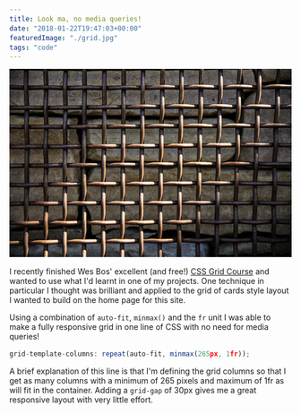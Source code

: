 ```yaml
---
title: Look ma, no media queries!
date: "2018-01-22T19:47:03+00:00"
featuredImage: "./grid.jpg"
tags: "code"
---
```


![Grid](./grid.jpg)

I recently finished Wes Bos' excellent (and free!) [CSS Grid Course](https://cssgrid.io/) and wanted to use what I'd learnt in one of my projects. One technique in particular I thought was brilliant and applied to the grid of cards style layout I wanted to build on the home page for this site.

Using a combination of `auto-fit`, `minmax()` and the `fr` unit I was able to make a fully responsive grid in one line of CSS with no need for media queries!

```javascript
grid-template-columns: repeat(auto-fit, minmax(265px, 1fr));
```

A brief explanation of this line is that I'm defining the grid columns so that  I get as many columns with a minimum of 265 pixels and maximum of 1fr as will fit in the container. Adding a `grid-gap` of 30px gives me a great responsive layout with very little effort.
